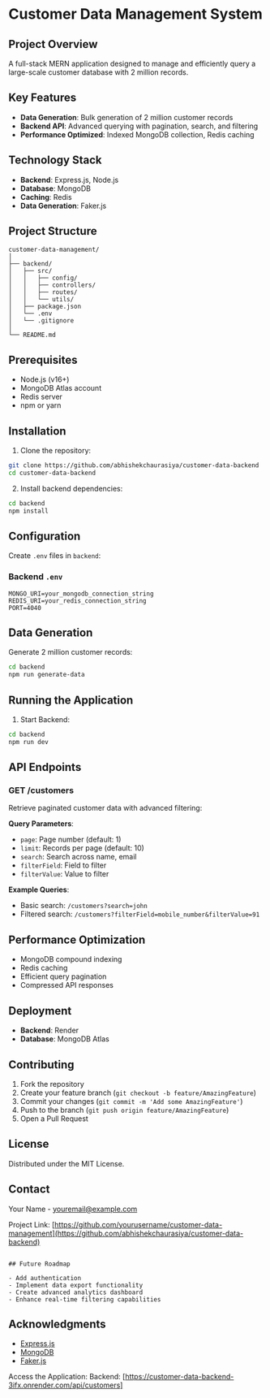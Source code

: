 # Customer Data Management System

## Project Overview

A full-stack MERN application designed to manage and efficiently query a large-scale customer database with 2 million records.

## Key Features

- **Data Generation**: Bulk generation of 2 million customer records
- **Backend API**: Advanced querying with pagination, search, and filtering
- **Performance Optimized**: Indexed MongoDB collection, Redis caching

## Technology Stack

- **Backend**: Express.js, Node.js
- **Database**: MongoDB
- **Caching**: Redis
- **Data Generation**: Faker.js

## Project Structure

```
customer-data-management/
│
├── backend/
│   ├── src/
│   │   ├── config/
│   │   ├── controllers/
│   │   ├── routes/
│   │   └── utils/
│   ├── package.json
│   └── .env
│   └── .gitignore
│
└── README.md
```

## Prerequisites

- Node.js (v16+)
- MongoDB Atlas account
- Redis server
- npm or yarn

## Installation

1. Clone the repository:

```bash
git clone https://github.com/abhishekchaurasiya/customer-data-backend
cd customer-data-backend
```

2. Install backend dependencies:

```bash
cd backend
npm install
```

## Configuration

Create `.env` files in `backend`:

### Backend `.env`

```
MONGO_URI=your_mongodb_connection_string
REDIS_URI=your_redis_connection_string
PORT=4040
```

## Data Generation

Generate 2 million customer records:

```bash
cd backend
npm run generate-data
```

## Running the Application

1. Start Backend:

```bash
cd backend
npm run dev
```

## API Endpoints

### GET /customers

Retrieve paginated customer data with advanced filtering:

**Query Parameters**:

- `page`: Page number (default: 1)
- `limit`: Records per page (default: 10)
- `search`: Search across name, email
- `filterField`: Field to filter
- `filterValue`: Value to filter

**Example Queries**:

- Basic search: `/customers?search=john`
- Filtered search: `/customers?filterField=mobile_number&filterValue=91`

## Performance Optimization

- MongoDB compound indexing
- Redis caching
- Efficient query pagination
- Compressed API responses

## Deployment

- **Backend**: Render
- **Database**: MongoDB Atlas

## Contributing

1. Fork the repository
2. Create your feature branch (`git checkout -b feature/AmazingFeature`)
3. Commit your changes (`git commit -m 'Add some AmazingFeature'`)
4. Push to the branch (`git push origin feature/AmazingFeature`)
5. Open a Pull Request

## License

Distributed under the MIT License.

## Contact

Your Name - youremail@example.com

Project Link: [https://github.com/yourusername/customer-data-management](https://github.com/abhishekchaurasiya/customer-data-backend)

```

## Future Roadmap

- Add authentication
- Implement data export functionality
- Create advanced analytics dashboard
- Enhance real-time filtering capabilities
```

## Acknowledgments

- [Express.js](https://expressjs.com/)
- [MongoDB](https://www.mongodb.com/)
- [Faker.js](https://fakerjs.dev/)

Access the Application:
Backend: [https://customer-data-backend-3ifx.onrender.com/api/customers]
